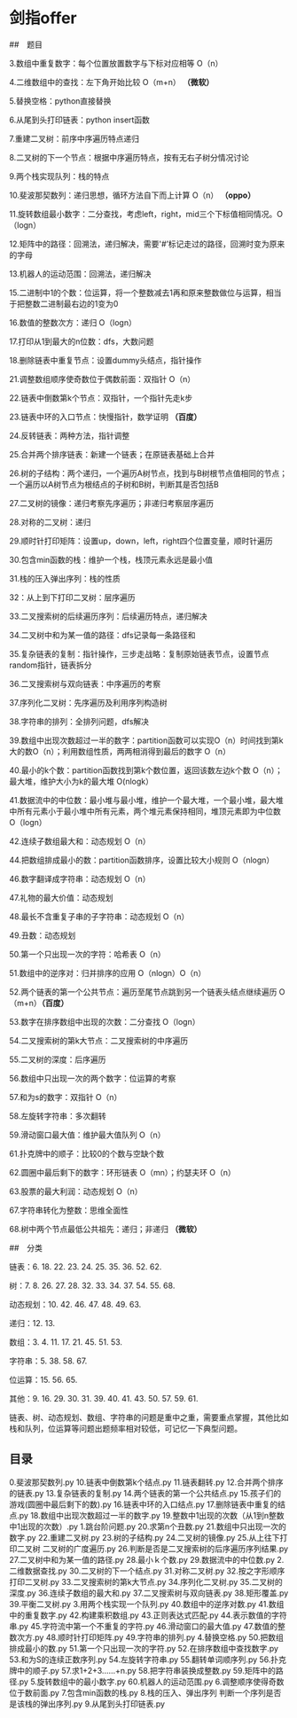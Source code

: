 # 剑指offer

##　题目

3.数组中重复数字：每个位置放置数字与下标对应相等 O（n）

4.二维数组中的查找：左下角开始比较 O（m+n） **（微软）**

5.替换空格：python直接替换

6.从尾到头打印链表：python insert函数

7.重建二叉树：前序中序遍历特点递归

8.二叉树的下一个节点：根据中序遍历特点，按有无右子树分情况讨论

9.两个栈实现队列：栈的特点

10.斐波那契数列：递归思想，循环方法自下而上计算 O（n） **（oppo）**

11.旋转数组最小数字：二分查找，考虑left，right，mid三个下标值相同情况。O（logn）

12.矩阵中的路径：回溯法，递归解决，需要'#’标记走过的路径，回溯时变为原来的字母

13.机器人的运动范围：回溯法，递归解决

15.二进制中1的个数：位运算，将一个整数减去1再和原来整数做位与运算，相当于把整数二进制最右边的1变为0

16.数值的整数次方：递归 O（logn）

17.打印从1到最大的n位数：dfs，大数问题

18.删除链表中重复节点：设置dummy头结点，指针操作

21.调整数组顺序使奇数位于偶数前面：双指针 O（n）

22.链表中倒数第k个节点：双指针，一个指针先走k步

23.链表中环的入口节点：快慢指针，数学证明 **（百度）**

24.反转链表：两种方法，指针调整

25.合并两个排序链表：新建一个链表；在原链表基础上合并

26.树的子结构：两个递归，一个遍历A树节点，找到与B树根节点值相同的节点；一个遍历以A树节点为根结点的子树和B树，判断其是否包括B

27.二叉树的镜像：递归考察先序遍历；非递归考察层序遍历

28.对称的二叉树：递归

29.顺时针打印矩阵：设置up，down，left，right四个位置变量，顺时针遍历

30.包含min函数的栈：维护一个栈，栈顶元素永远是最小值

31.栈的压入弹出序列：栈的性质

32：从上到下打印二叉树：层序遍历

33.二叉搜索树的后续遍历序列：后续遍历特点，递归解决

34.二叉树中和为某一值的路径：dfs记录每一条路径和

35.复杂链表的复制：指针操作，三步走战略：复制原始链表节点，设置节点random指针，链表拆分

36.二叉搜索树与双向链表：中序遍历的考察

37.序列化二叉树：先序遍历及利用序列构造树

38.字符串的排列：全排列问题，dfs解决

39.数组中出现次数超过一半的数字：partition函数可以实现O（n）时间找到第k大的数O（n）；利用数组性质，两两相消得到最后的数字 O（n）

40.最小的k个数：partition函数找到第k个数位置，返回该数左边k个数 O（n）；最大堆，维护大小为k的最大堆 O(nlogk）

41.数据流中的中位数：最小堆与最小堆，维护一个最大堆，一个最小堆，最大堆中所有元素小于最小堆中所有元素，两个堆元素保持相同，堆顶元素即为中位数 O（logn）

42.连续子数组最大和：动态规划 O（n）

44.把数组排成最小的数：partition函数排序，设置比较大小规则 O（nlogn）

46.数字翻译成字符串：动态规划 O（n）

47.礼物的最大价值：动态规划

48.最长不含重复子串的子字符串：动态规划 O（n）

49.丑数：动态规划

50.第一个只出现一次的字符：哈希表 O（n）

51.数组中的逆序对：归并排序的应用 O（nlogn）O（n）

52.两个链表的第一个公共节点：遍历至尾节点跳到另一个链表头结点继续遍历 O（m+n）**（百度）**

53.数字在排序数组中出现的次数：二分查找 O（logn）

54.二叉搜索树的第k大节点：二叉搜索树的中序遍历

55.二叉树的深度：后序遍历

56.数组中只出现一次的两个数字：位运算的考察

57.和为s的数字：双指针 O（n）

58.左旋转字符串：多次翻转

59.滑动窗口最大值：维护最大值队列 O（n）

61.扑克牌中的顺子：比较0的个数与空缺个数

62.圆圈中最后剩下的数字：环形链表 O（mn）；约瑟夫环 O（n）

63.股票的最大利润：动态规划 O（n）

67.字符串转化为整数：思维全面性

68.树中两个节点最低公共祖先：递归；非递归 **（微软）**

##　分类

链表：6. 18. 22. 23. 24. 25. 35. 36. 52. 62.

树：7. 8. 26. 27. 28. 32. 33. 34. 37. 54. 55. 68.

动态规划：10. 42. 46. 47. 48. 49. 63.

递归：12. 13.

数组：3. 4. 11. 17. 21. 45. 51. 53.

字符串：5. 38. 58. 67.

位运算：15. 56. 65.

其他：9. 16. 29. 30. 31. 39. 40. 41. 43. 50. 57. 59. 61.

链表、树、动态规划、数组、字符串的问题是重中之重，需要重点掌握，其他比如栈和队列，位运算等问题出题频率相对较低，可记忆一下典型问题。

## 目录

0.斐波那契数列.py
10.链表中倒数第k个结点.py
11.链表翻转.py
12.合并两个排序的链表.py
13.复杂链表的复制.py
14.两个链表的第一个公共结点.py
15.孩子们的游戏(圆圈中最后剩下的数).py
16.链表中环的入口结点.py
17.删除链表中重复的结点.py
18.数组中出现次数超过一半的数字.py
19.整数中1出现的次数（从1到n整数中1出现的次数）.py
1.跳台阶问题.py
20.求第n个丑数.py
21.数组中只出现一次的数字.py
22.重建二叉树.py
23.树的子结构.py
24.二叉树的镜像.py
25.从上往下打印二叉树 二叉树的广度遍历.py
26.判断是否是二叉搜索树的后序遍历序列结果.py
27.二叉树中和为某一值的路径.py
28.最小ｋ个数.py
29.数据流中的中位数.py
2.二维数据查找.py
30.二叉树的下一个结点.py
31.对称二叉树.py
32.按之字形顺序打印二叉树.py
33.二叉搜索树的第k大节点.py
34.序列化二叉树.py
35.二叉树的深度.py
36.连续子数组的最大和.py
37.二叉搜索树与双向链表.py
38.矩形覆盖.py
39.平衡二叉树.py
3.用两个栈实现一个队列.py
40.数组中的逆序对数.py
41.数组中的重复数字.py
42.构建乘积数组.py
43.正则表达式匹配.py
44.表示数值的字符串.py
45.字符流中第一个不重复的字符.py
46.滑动窗口的最大值.py
47.数值的整数次方.py
48.顺时针打印矩阵.py
49.字符串的排列.py
4.替换空格.py
50.把数组排成最小的数.py
51.第一个只出现一次的字符.py
52.在排序数组中查找数字.py
53.和为S的连续正数序列.py
54.左旋转字符串.py
55.翻转单词顺序列.py
56.扑克牌中的顺子.py
57.求1+2+3......+n.py
58.把字符串装换成整数.py
59.矩阵中的路径.py
5.旋转数组中的最小数字.py
60.机器人的运动范围.py
6.调整顺序使得奇数位于数前面.py
7.包含min函数的栈.py
8.栈的压入、弹出序列 判断一个序列是否是该栈的弹出序列.py
9.从尾到头打印链表.py